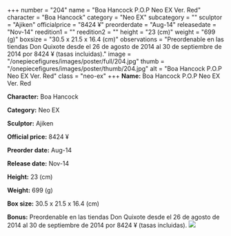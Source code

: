 +++
number = "204"
name = "Boa Hancock P.O.P Neo EX Ver. Red"
character = "Boa Hancock"
category = "Neo EX"
subcategory = ""
sculptor = "Ajiken"
officialprice = "8424 ¥"
preorderdate = "Aug-14"
releasedate = "Nov-14"
reedition1 = ""
reedition2 = ""
height = "23 (cm)"
weight = "699 (g)"
boxsize = "30.5 x 21.5 x 16.4 (cm)"
observations = "Preordenable en las tiendas Don Quixote desde el 26 de agosto de 2014 al 30 de septiembre de 2014 por 8424 ¥ (tasas incluidas)."
image = "/onepiecefigures/images/poster/full/204.jpg"
thumb = "/onepiecefigures/images/poster/thumb/204.jpg"
alt = "Boa Hancock P.O.P Neo EX Ver. Red"
class = "neo-ex"
+++
**Name:** Boa Hancock P.O.P Neo EX Ver. Red

**Character:** Boa Hancock

**Category:** Neo EX 

**Sculptor:** Ajiken

**Official price:** 8424 ¥

**Preorder date:** Aug-14

**Release date:** Nov-14

**Height:** 23 (cm)

**Weight:** 699 (g)

**Box size:** 30.5 x 21.5 x 16.4 (cm)

**Bonus:** Preordenable en las tiendas Don Quixote desde el 26 de agosto de 2014 al 30 de septiembre de 2014 por 8424 ¥ (tasas incluidas).
<img src="/onepiecefigures/images/poster/thumb/204.jpg">